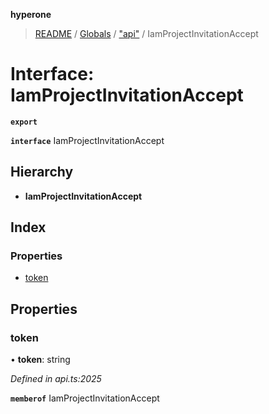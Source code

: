 **hyperone**

> [README](../README.md) / [Globals](../globals.md) / ["api"](../modules/_api_.md) / IamProjectInvitationAccept

# Interface: IamProjectInvitationAccept

**`export`** 

**`interface`** IamProjectInvitationAccept

## Hierarchy

* **IamProjectInvitationAccept**

## Index

### Properties

* [token](_api_.iamprojectinvitationaccept.md#token)

## Properties

### token

•  **token**: string

*Defined in api.ts:2025*

**`memberof`** IamProjectInvitationAccept
